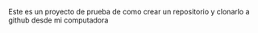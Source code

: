 Este es un proyecto de prueba de como crear un repositorio y clonarlo a github desde mi computadora 
